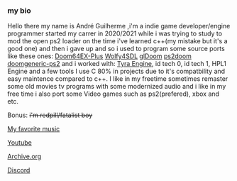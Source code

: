 ### my bio 
Hello there my name is André Guilherme 
,i'm a indie game developer/engine programmer started my carrer
in 2020/2021 while i was trying to study to mod the open ps2 loader 
on the time i've learned c++(my mistake but it's a good one) and then
i gave up and so i used to program some source ports like these ones:
[Doom64EX-Plus](https://github.com/atsb/Doom64EX-Plus)
[Wolfy4SDL](https://github.com/Doom-modding-and-etc/Wolf4SDL)
[glDoom](https://github.com/atsb/glDoom)
[ps2doom](https://github.com/Doom-modding-and-etc/ps2doom)
[doomgeneric-ps2](https://github.com/Arawn-Davies/doomgeneric-ps2)
and i worked with: [Tyra Engine](https://github.com/h4570/tyra), 
id tech 0, id tech 1, HPL1 Engine and a few tools
I use C 80% in projects due to it's compatbility 
and easy maintence compared to c++.
I like in my freetime sometimes remaster some old movies
tv programs with some modernized audio and i like
in my free time i also port some Video games such as
ps2(prefered), xbox and etc.

Bonus: ~~i'm redpill/fatalist boy~~

[My favorite music](https://youtu.be/bFvjR4bYj7Y)

[Youtube](https://youtube.com/@wolf3s567)

[Archive.org](https://archive.org/details/@andre_gamer)

[Discord](Wolf3s#6897)
